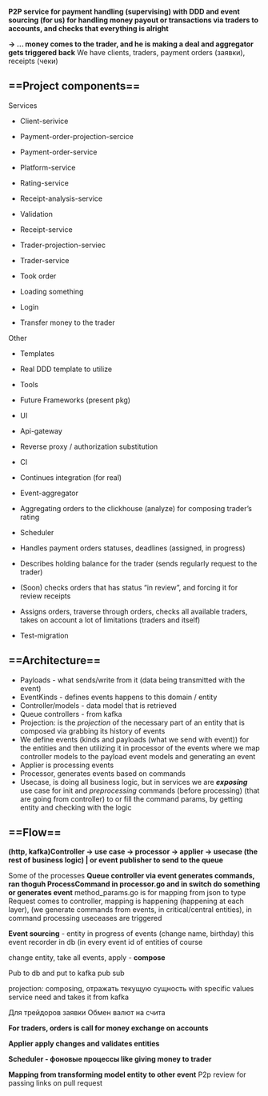 **P2P service for payment handling (supervising) with DDD and event sourcing (for us) for handling money payout or transactions via traders to accounts, and checks that everything is alright** 

**-> … money comes to the trader, and he is making a deal and aggregator gets triggered back**
We have clients, traders, payment orders (заявки), receipts (чеки)

## ==**Project components**==

Services
- Client-serivice
- Payment-order-projection-sercice
- Payment-order-service
- Platform-service 
- Rating-service
- Receipt-analysis-service
- Validation
- Receipt-service
- Trader-projection-serviec
- Trader-service

- Took order
- Loading something
- Login
- Transfer money to the trader

Other
- Templates
- Real DDD template to utilize
- Tools
- Future Frameworks (present pkg)
- UI
- Api-gateway
- Reverse proxy / authorization substitution 
- CI
- Continues integration (for real)
- Event-aggregator
- Aggregating orders to the clickhouse (analyze) for composing trader’s rating 
- Scheduler

- Handles payment orders statuses, deadlines (assigned, in progress)
- Describes holding balance for the trader (sends regularly request to the trader)
- (Soon) checks orders that has status “in review”, and forcing it for review receipts
- Assigns orders, traverse through orders, checks all available traders, takes on account a lot of limitations (traders and itself) 

- Test-migration

  

  

  

## ==**Architecture**==

  

- Payloads - what sends/write from it (data being transmitted with the event)
- EventKinds - defines events happens to this domain / entity
- Controller/models - data model that is retrieved 
- Queue controllers - from kafka
- Projection: is the _projection_ of the necessary part of an entity that is composed via grabbing its history of events
- We define events (kinds and payloads (what we send with event)) for the entities and then utilizing it in processor of the events where we map controller models to the payload event models and generating an event
- Applier is processing events
- Processor, generates events based on commands
- Usecase, is doing all business logic, but in services we are **_exposing_** use case for init and _preprocessing_ commands (before processing) (that are going from controller) to or fill the command params, by getting entity and checking with the logic

  

  

## ==**Flow**==

  

**(http, kafka)Controller -> use case -> processor -> applier -> usecase (the rest of business logic) | or event publisher to send to the queue**

Some of the processes
**Queue controller via event generates commands, ran thoguh ProcessCommand in processor.go and in switch do something or generates event**
method_params.go is for mapping from json to type
Request comes to controller, mapping is happening (happening at each layer), (we generate commands from events, in critical/central entities), in command processing useceases are triggered

**Event sourcing** - entity in progress of events (change name, birthday) this event recorder in db (in every event id of entities of course  
  
change entity, take all events, apply - **compose**

  

Pub to db and put to kafka pub sub

  

projection: composing, отражать текущую сущность with specific values service need and takes it from kafka


Для трейдоров заявки Обмен валют на счита

**For traders, orders is call for money exchange on accounts**


**Applier apply changes and validates entities** 

**Scheduler - фоновые процессы like giving money to trader**


**Mapping from transforming model entity to other event**
P2p review for passing links on pull request
